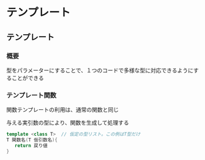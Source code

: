 # テンプレート



## テンプレート



### 概要

型をパラメーターにすることで、１つのコードで多様な型に対応できるようにすることができる





### テンプレート関数

関数テンプレートの利用は、通常の関数と同じ

与える実引数の型により、関数を生成して処理する

```c++
template <class T>	// 仮定の型リスト。この例はT型だけ
T 関数名(T 仮引数名){
   return 戻り値
}
```





